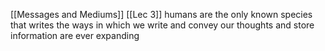 [[Messages and Mediums]] [[Lec 3]]
humans are the only known species that writes
the ways in which we write and convey our thoughts and store information are ever expanding
